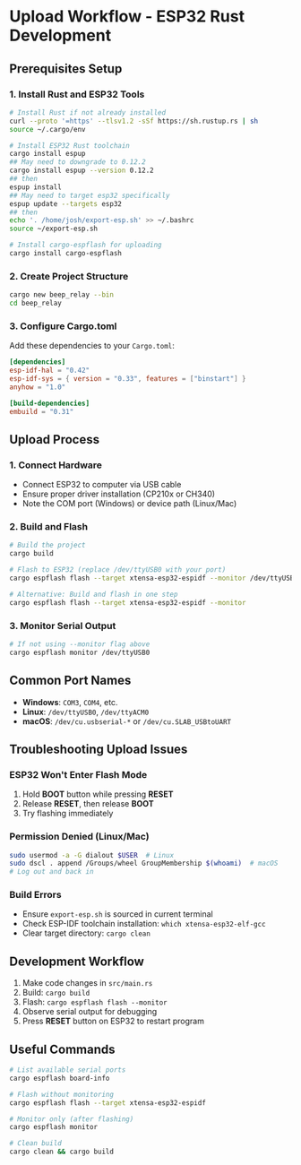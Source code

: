 # Upload Workflow - ESP32 Rust Development

## Prerequisites Setup

### 1. Install Rust and ESP32 Tools
```bash
# Install Rust if not already installed
curl --proto '=https' --tlsv1.2 -sSf https://sh.rustup.rs | sh
source ~/.cargo/env

# Install ESP32 Rust toolchain
cargo install espup
## May need to downgrade to 0.12.2
cargo install espup --version 0.12.2
## then
espup install
## May need to target esp32 specifically
espup update --targets esp32
## then
echo '. /home/josh/export-esp.sh' >> ~/.bashrc
source ~/export-esp.sh

# Install cargo-espflash for uploading
cargo install cargo-espflash
```

### 2. Create Project Structure
```bash
cargo new beep_relay --bin
cd beep_relay
```

### 3. Configure Cargo.toml
Add these dependencies to your `Cargo.toml`:
```toml
[dependencies]
esp-idf-hal = "0.42"
esp-idf-sys = { version = "0.33", features = ["binstart"] }
anyhow = "1.0"

[build-dependencies]
embuild = "0.31"
```

## Upload Process

### 1. Connect Hardware
- Connect ESP32 to computer via USB cable
- Ensure proper driver installation (CP210x or CH340)
- Note the COM port (Windows) or device path (Linux/Mac)

### 2. Build and Flash
```bash
# Build the project
cargo build

# Flash to ESP32 (replace /dev/ttyUSB0 with your port)
cargo espflash flash --target xtensa-esp32-espidf --monitor /dev/ttyUSB0

# Alternative: Build and flash in one step
cargo espflash flash --target xtensa-esp32-espidf --monitor
```

### 3. Monitor Serial Output
```bash
# If not using --monitor flag above
cargo espflash monitor /dev/ttyUSB0
```

## Common Port Names
- **Windows**: `COM3`, `COM4`, etc.
- **Linux**: `/dev/ttyUSB0`, `/dev/ttyACM0`
- **macOS**: `/dev/cu.usbserial-*` or `/dev/cu.SLAB_USBtoUART`

## Troubleshooting Upload Issues

### ESP32 Won't Enter Flash Mode
1. Hold **BOOT** button while pressing **RESET**
2. Release **RESET**, then release **BOOT**
3. Try flashing immediately

### Permission Denied (Linux/Mac)
```bash
sudo usermod -a -G dialout $USER  # Linux
sudo dscl . append /Groups/wheel GroupMembership $(whoami)  # macOS
# Log out and back in
```

### Build Errors
- Ensure `export-esp.sh` is sourced in current terminal
- Check ESP-IDF toolchain installation: `which xtensa-esp32-elf-gcc`
- Clear target directory: `cargo clean`

## Development Workflow
1. Make code changes in `src/main.rs`
2. Build: `cargo build`
3. Flash: `cargo espflash flash --monitor`
4. Observe serial output for debugging
5. Press **RESET** button on ESP32 to restart program

## Useful Commands
```bash
# List available serial ports
cargo espflash board-info

# Flash without monitoring
cargo espflash flash --target xtensa-esp32-espidf

# Monitor only (after flashing)
cargo espflash monitor

# Clean build
cargo clean && cargo build
```